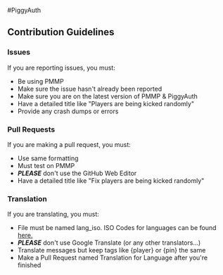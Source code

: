#PiggyAuth

## Contribution Guidelines
### Issues
If you are reporting issues, you must:
* Be using PMMP
* Make sure the issue hasn't already been reported
* Make sure you are on the latest version of PMMP & PiggyAuth
* Have a detailed title like "Players are being kicked randomly"
* Provide any crash dumps or errors

### Pull Requests
If you are making a pull request, you must:
* Use same formatting
* Must test on PMMP
* ***PLEASE*** don't use the GitHub Web Editor
* Have a detailed title like "Fix players are being kicked randomly"

### Translation
If you are translating, you must:
* File must be named lang_iso. ISO Codes for languages can be found [here.](https://www.loc.gov/standards/iso639-2/php/code_list.php)
* ***PLEASE*** don't use Google Translate (or any other translators...)
* Translate messages but keep tags like {player} or {pin} the same
* Make a Pull Request named Translation for Language after you're finished